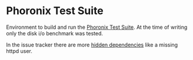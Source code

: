 # Phoronix Test Suite

Environment to build and run the [Phoronix Test Suite](https://github.com/phoronix-test-suite/phoronix-test-suite).
At the time of writing only the disk i/o benchmark was tested.

In the issue tracker there are more [hidden dependencies](https://github.com/phoronix-test-suite/test-suites/issues?q=is%3Aissue+is%3Aopen+sort%3Aupdated-desc+author%3AMic92)
like a missing httpd user.
